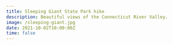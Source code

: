 ```yaml
---
title: Sleeping Giant State Park hike
description: Beautiful views of the Connecticut River Valley.
image: /sleeping-giant.jpg
date: 2021-10-02T10:00:00Z
time: false
---
```

